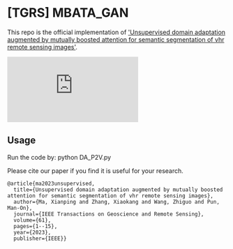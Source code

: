 # [TGRS] MBATA_GAN

This repo is the official implementation of ['Unsupervised domain adaptation augmented by mutually boosted attention for semantic segmentation of vhr remote sensing images'](https://ieeexplore.ieee.org/abstract/document/10032584/).

![framework](https://github.com/sstary/SSRS/blob/main/docs/MBATA_GAN.pdf)

## Usage
Run the code by: python DA_P2V.py

Please cite our paper if you find it is useful for your research.

```
@article{ma2023unsupervised,
  title={Unsupervised domain adaptation augmented by mutually boosted attention for semantic segmentation of vhr remote sensing images},
  author={Ma, Xianping and Zhang, Xiaokang and Wang, Zhiguo and Pun, Man-On},
  journal={IEEE Transactions on Geoscience and Remote Sensing},
  volume={61},
  pages={1--15},
  year={2023},
  publisher={IEEE}}
  ```

